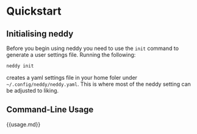 # Quickstart

## Initialising neddy

Before you begin using neddy you need to use the `init` command to generate a user settings file. Running the following:

```bash
neddy init
```

creates a yaml settings file in your home foler under `~/.config/neddy/neddy.yaml`. This is where most of the neddy setting can be adjusted to liking.

<!-- Once created, open the settings file in any text editor and follow the in-file instructions to populate the missing settings values (usually given an ``XXX`` placeholder).  -->

## Command-Line Usage

{{usage.md}}

